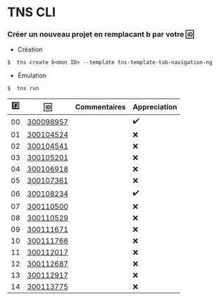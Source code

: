 # TNS CLI

### Créer un nouveau projet en remplacant b<mon ID> par votre :id:

* Création

```
$  tns create b<mon ID> --template tns-template-tab-navigation-ng
```

* Émulation

```
$  tns run
```



|:hash:| :id:      |   Commentaires                           | Appreciation      |
|------|-----------|----------------------------------------------------------|-----|
| 00   | [300098957](b300098957) |                                                          | :heavy_check_mark: |
| 01   | [300104524](b300104524) |                                                          | :x: |
| 02   | [300104541]() |                                                          | :x: |
| 03   | [300105201]() |                                                          | :x: |
| 04   | [300106918]() |                                                          | :x: |
| 05   | [300107361]() |                                                          | :x: |
| 06   | [300108234](b300108234) |                                                          | :heavy_check_mark: |
| 07   | [300110500]() |                                                          | :x: |
| 08   | [300110529]() |                                                          | :x: |
| 09   | [300111671]() |                                                          | :x: |
| 10   | [300111766]() |                                                          | :x: |
| 11   | [300112017]() |                                                          | :x: |
| 12   | [300112687]() |                                                          | :x: |
| 13   | [300112917]() |                                                          | :x: |
| 14   | [300113775]() |                                                          | :x: |
